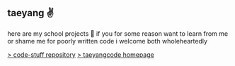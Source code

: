 taeyang :v:
---
here are my school projects :cherry_blossom:
if you for some reason want to learn from me or shame me for poorly written code i welcome both wholeheartedly

[> code-stuff repository](https://github.com/taeyangcode/code-stuff)
[> taeyangcode homepage](https://github.com/taeyangcode)
